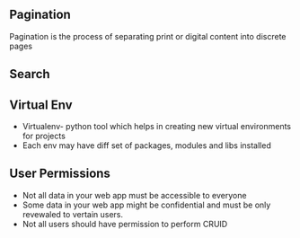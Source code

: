Pagination
-

Pagination is the process of separating print or digital content into discrete pages

Search
-

Virtual Env
-

 - Virtualenv- python tool which helps in creating new virtual environments for projects
 - Each env may have diff set of packages, modules and libs installed

User Permissions
-
 - Not all data in your web app must be accessible to everyone
 - Some data in your web app might be confidential and must be only revewaled to vertain users.
 - Not all users should have permission to perform CRUID

